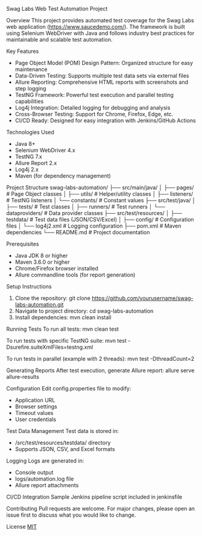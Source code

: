Swag Labs Web Test Automation Project

Overview
This project provides automated test coverage for the Swag Labs web application (https://www.saucedemo.com/). The framework is built using Selenium WebDriver with Java and follows industry best practices for maintainable and scalable test automation.

Key Features
- Page Object Model (POM) Design Pattern: Organized structure for easy maintenance
- Data-Driven Testing: Supports multiple test data sets via external files
- Allure Reporting: Comprehensive HTML reports with screenshots and step logging
- TestNG Framework: Powerful test execution and parallel testing capabilities
- Log4j Integration: Detailed logging for debugging and analysis
- Cross-Browser Testing: Support for Chrome, Firefox, Edge, etc.
- CI/CD Ready: Designed for easy integration with Jenkins/GitHub Actions

Technologies Used
- Java 8+
- Selenium WebDriver 4.x
- TestNG 7.x
- Allure Report 2.x
- Log4j 2.x
- Maven (for dependency management)

Project Structure
swag-labs-automation/
├── src/main/java/
│   ├── pages/          # Page Object classes
│   ├── utils/          # Helper/utility classes
│   ├── listeners/      # TestNG listeners
│   └── constants/      # Constant values
├── src/test/java/
│   ├── tests/          # Test classes
│   ├── runners/        # Test runners
│   └── dataproviders/  # Data provider classes
├── src/test/resources/
│   ├── testdata/       # Test data files (JSON/CSV/Excel)
│   ├── config/         # Configuration files
│   └── log4j2.xml      # Logging configuration
├── pom.xml             # Maven dependencies
└── README.md           # Project documentation

Prerequisites
- Java JDK 8 or higher
- Maven 3.6.0 or higher
- Chrome/Firefox browser installed
- Allure commandline tools (for report generation)

Setup Instructions
1. Clone the repository:
   git clone https://github.com/yourusername/swag-labs-automation.git
2. Navigate to project directory:
   cd swag-labs-automation
3. Install dependencies:
   mvn clean install

Running Tests
To run all tests:
mvn clean test

To run tests with specific TestNG suite:
mvn test -Dsurefire.suiteXmlFiles=testng.xml

To run tests in parallel (example with 2 threads):
mvn test -DthreadCount=2

Generating Reports
After test execution, generate Allure report:
allure serve allure-results

Configuration
Edit config.properties file to modify:
- Application URL
- Browser settings
- Timeout values
- User credentials

Test Data Management
Test data is stored in:
- /src/test/resources/testdata/ directory
- Supports JSON, CSV, and Excel formats

Logging
Logs are generated in:
- Console output
- logs/automation.log file
- Allure report attachments

CI/CD Integration
Sample Jenkins pipeline script included in jenkinsfile

Contributing
Pull requests are welcome. For major changes, please open an issue first to discuss what you would like to change.

License
[MIT](https://choosealicense.com/licenses/mit/)
